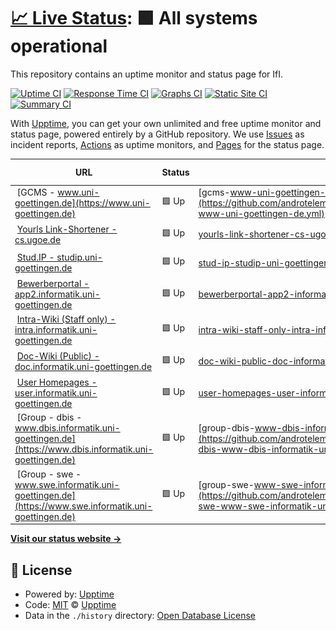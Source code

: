 # [📈 Live Status](https://androtelema.github.io/upptime/): <!--live status--> **🟩 All systems operational**

This repository contains an uptime monitor and status page for IfI.

[![Uptime CI](https://github.com/androtelema/upptime/workflows/Uptime%20CI/badge.svg)](https://github.com/androtelema/upptime/actions?query=workflow%3A%22Uptime+CI%22)
[![Response Time CI](https://github.com/androtelema/upptime/workflows/Response%20Time%20CI/badge.svg)](https://github.com/androtelema/upptime/actions?query=workflow%3A%22Response+Time+CI%22)
[![Graphs CI](https://github.com/androtelema/upptime/workflows/Graphs%20CI/badge.svg)](https://github.com/androtelema/upptime/actions?query=workflow%3A%22Graphs+CI%22)
[![Static Site CI](https://github.com/androtelema/upptime/workflows/Static%20Site%20CI/badge.svg)](https://github.com/androtelema/upptime/actions?query=workflow%3A%22Static+Site+CI%22)
[![Summary CI](https://github.com/androtelema/upptime/workflows/Summary%20CI/badge.svg)](https://github.com/androtelema/upptime/actions?query=workflow%3A%22Summary+CI%22)

With [Upptime](https://upptime.js.org), you can get your own unlimited and free uptime monitor and status page, powered entirely by a GitHub repository. We use [Issues](https://github.com/upptime/upptime/issues) as incident reports, [Actions](https://github.com/androtelema/upptime/actions) as uptime monitors, and [Pages](https://upptime.github.io/upptime) for the status page.

<!--start: status pages-->
<!-- This summary is generated by Upptime (https://github.com/upptime/upptime) -->
<!-- Do not edit this manually, your changes will be overwritten -->
<!-- prettier-ignore -->
| URL | Status | History | Response Time | Uptime |
| --- | ------ | ------- | ------------- | ------ |
| <img alt="" src="https://favicons.githubusercontent.com/www.uni-goettingen.de" height="13"> [GCMS - www.uni-goettingen.de](https://www.uni-goettingen.de) | 🟩 Up | [gcms-www-uni-goettingen-de.yml](https://github.com/androtelema/upptime/commits/HEAD/history/gcms-www-uni-goettingen-de.yml) | <details><summary><img alt="Response time graph" src="./graphs/gcms-www-uni-goettingen-de/response-time-week.png" height="20"> 1297ms</summary><br><a href="https://androtelema.github.io/upptime/history/gcms-www-uni-goettingen-de"><img alt="Response time 1413" src="https://img.shields.io/endpoint?url=https%3A%2F%2Fraw.githubusercontent.com%2Fandrotelema%2Fupptime%2FHEAD%2Fapi%2Fgcms-www-uni-goettingen-de%2Fresponse-time.json"></a><br><a href="https://androtelema.github.io/upptime/history/gcms-www-uni-goettingen-de"><img alt="24-hour response time 944" src="https://img.shields.io/endpoint?url=https%3A%2F%2Fraw.githubusercontent.com%2Fandrotelema%2Fupptime%2FHEAD%2Fapi%2Fgcms-www-uni-goettingen-de%2Fresponse-time-day.json"></a><br><a href="https://androtelema.github.io/upptime/history/gcms-www-uni-goettingen-de"><img alt="7-day response time 1297" src="https://img.shields.io/endpoint?url=https%3A%2F%2Fraw.githubusercontent.com%2Fandrotelema%2Fupptime%2FHEAD%2Fapi%2Fgcms-www-uni-goettingen-de%2Fresponse-time-week.json"></a><br><a href="https://androtelema.github.io/upptime/history/gcms-www-uni-goettingen-de"><img alt="30-day response time 1217" src="https://img.shields.io/endpoint?url=https%3A%2F%2Fraw.githubusercontent.com%2Fandrotelema%2Fupptime%2FHEAD%2Fapi%2Fgcms-www-uni-goettingen-de%2Fresponse-time-month.json"></a><br><a href="https://androtelema.github.io/upptime/history/gcms-www-uni-goettingen-de"><img alt="1-year response time 1413" src="https://img.shields.io/endpoint?url=https%3A%2F%2Fraw.githubusercontent.com%2Fandrotelema%2Fupptime%2FHEAD%2Fapi%2Fgcms-www-uni-goettingen-de%2Fresponse-time-year.json"></a></details> | <details><summary><a href="https://androtelema.github.io/upptime/history/gcms-www-uni-goettingen-de">100.00%</a></summary><a href="https://androtelema.github.io/upptime/history/gcms-www-uni-goettingen-de"><img alt="All-time uptime 99.65%" src="https://img.shields.io/endpoint?url=https%3A%2F%2Fraw.githubusercontent.com%2Fandrotelema%2Fupptime%2FHEAD%2Fapi%2Fgcms-www-uni-goettingen-de%2Fuptime.json"></a><br><a href="https://androtelema.github.io/upptime/history/gcms-www-uni-goettingen-de"><img alt="24-hour uptime 100.00%" src="https://img.shields.io/endpoint?url=https%3A%2F%2Fraw.githubusercontent.com%2Fandrotelema%2Fupptime%2FHEAD%2Fapi%2Fgcms-www-uni-goettingen-de%2Fuptime-day.json"></a><br><a href="https://androtelema.github.io/upptime/history/gcms-www-uni-goettingen-de"><img alt="7-day uptime 100.00%" src="https://img.shields.io/endpoint?url=https%3A%2F%2Fraw.githubusercontent.com%2Fandrotelema%2Fupptime%2FHEAD%2Fapi%2Fgcms-www-uni-goettingen-de%2Fuptime-week.json"></a><br><a href="https://androtelema.github.io/upptime/history/gcms-www-uni-goettingen-de"><img alt="30-day uptime 100.00%" src="https://img.shields.io/endpoint?url=https%3A%2F%2Fraw.githubusercontent.com%2Fandrotelema%2Fupptime%2FHEAD%2Fapi%2Fgcms-www-uni-goettingen-de%2Fuptime-month.json"></a><br><a href="https://androtelema.github.io/upptime/history/gcms-www-uni-goettingen-de"><img alt="1-year uptime 99.65%" src="https://img.shields.io/endpoint?url=https%3A%2F%2Fraw.githubusercontent.com%2Fandrotelema%2Fupptime%2FHEAD%2Fapi%2Fgcms-www-uni-goettingen-de%2Fuptime-year.json"></a></details>
| <img alt="" src="https://favicons.githubusercontent.com/cs.ugoe.de" height="13"> [Yourls Link-Shortener - cs.ugoe.de](http://cs.ugoe.de) | 🟩 Up | [yourls-link-shortener-cs-ugoe-de.yml](https://github.com/androtelema/upptime/commits/HEAD/history/yourls-link-shortener-cs-ugoe-de.yml) | <details><summary><img alt="Response time graph" src="./graphs/yourls-link-shortener-cs-ugoe-de/response-time-week.png" height="20"> 927ms</summary><br><a href="https://androtelema.github.io/upptime/history/yourls-link-shortener-cs-ugoe-de"><img alt="Response time 914" src="https://img.shields.io/endpoint?url=https%3A%2F%2Fraw.githubusercontent.com%2Fandrotelema%2Fupptime%2FHEAD%2Fapi%2Fyourls-link-shortener-cs-ugoe-de%2Fresponse-time.json"></a><br><a href="https://androtelema.github.io/upptime/history/yourls-link-shortener-cs-ugoe-de"><img alt="24-hour response time 516" src="https://img.shields.io/endpoint?url=https%3A%2F%2Fraw.githubusercontent.com%2Fandrotelema%2Fupptime%2FHEAD%2Fapi%2Fyourls-link-shortener-cs-ugoe-de%2Fresponse-time-day.json"></a><br><a href="https://androtelema.github.io/upptime/history/yourls-link-shortener-cs-ugoe-de"><img alt="7-day response time 927" src="https://img.shields.io/endpoint?url=https%3A%2F%2Fraw.githubusercontent.com%2Fandrotelema%2Fupptime%2FHEAD%2Fapi%2Fyourls-link-shortener-cs-ugoe-de%2Fresponse-time-week.json"></a><br><a href="https://androtelema.github.io/upptime/history/yourls-link-shortener-cs-ugoe-de"><img alt="30-day response time 877" src="https://img.shields.io/endpoint?url=https%3A%2F%2Fraw.githubusercontent.com%2Fandrotelema%2Fupptime%2FHEAD%2Fapi%2Fyourls-link-shortener-cs-ugoe-de%2Fresponse-time-month.json"></a><br><a href="https://androtelema.github.io/upptime/history/yourls-link-shortener-cs-ugoe-de"><img alt="1-year response time 914" src="https://img.shields.io/endpoint?url=https%3A%2F%2Fraw.githubusercontent.com%2Fandrotelema%2Fupptime%2FHEAD%2Fapi%2Fyourls-link-shortener-cs-ugoe-de%2Fresponse-time-year.json"></a></details> | <details><summary><a href="https://androtelema.github.io/upptime/history/yourls-link-shortener-cs-ugoe-de">100.00%</a></summary><a href="https://androtelema.github.io/upptime/history/yourls-link-shortener-cs-ugoe-de"><img alt="All-time uptime 99.99%" src="https://img.shields.io/endpoint?url=https%3A%2F%2Fraw.githubusercontent.com%2Fandrotelema%2Fupptime%2FHEAD%2Fapi%2Fyourls-link-shortener-cs-ugoe-de%2Fuptime.json"></a><br><a href="https://androtelema.github.io/upptime/history/yourls-link-shortener-cs-ugoe-de"><img alt="24-hour uptime 100.00%" src="https://img.shields.io/endpoint?url=https%3A%2F%2Fraw.githubusercontent.com%2Fandrotelema%2Fupptime%2FHEAD%2Fapi%2Fyourls-link-shortener-cs-ugoe-de%2Fuptime-day.json"></a><br><a href="https://androtelema.github.io/upptime/history/yourls-link-shortener-cs-ugoe-de"><img alt="7-day uptime 100.00%" src="https://img.shields.io/endpoint?url=https%3A%2F%2Fraw.githubusercontent.com%2Fandrotelema%2Fupptime%2FHEAD%2Fapi%2Fyourls-link-shortener-cs-ugoe-de%2Fuptime-week.json"></a><br><a href="https://androtelema.github.io/upptime/history/yourls-link-shortener-cs-ugoe-de"><img alt="30-day uptime 99.95%" src="https://img.shields.io/endpoint?url=https%3A%2F%2Fraw.githubusercontent.com%2Fandrotelema%2Fupptime%2FHEAD%2Fapi%2Fyourls-link-shortener-cs-ugoe-de%2Fuptime-month.json"></a><br><a href="https://androtelema.github.io/upptime/history/yourls-link-shortener-cs-ugoe-de"><img alt="1-year uptime 99.99%" src="https://img.shields.io/endpoint?url=https%3A%2F%2Fraw.githubusercontent.com%2Fandrotelema%2Fupptime%2FHEAD%2Fapi%2Fyourls-link-shortener-cs-ugoe-de%2Fuptime-year.json"></a></details>
| <img alt="" src="https://favicons.githubusercontent.com/studip.uni-goettingen.de" height="13"> [Stud.IP - studip.uni-goettingen.de](https://studip.uni-goettingen.de/) | 🟩 Up | [stud-ip-studip-uni-goettingen-de.yml](https://github.com/androtelema/upptime/commits/HEAD/history/stud-ip-studip-uni-goettingen-de.yml) | <details><summary><img alt="Response time graph" src="./graphs/stud-ip-studip-uni-goettingen-de/response-time-week.png" height="20"> 859ms</summary><br><a href="https://androtelema.github.io/upptime/history/stud-ip-studip-uni-goettingen-de"><img alt="Response time 910" src="https://img.shields.io/endpoint?url=https%3A%2F%2Fraw.githubusercontent.com%2Fandrotelema%2Fupptime%2FHEAD%2Fapi%2Fstud-ip-studip-uni-goettingen-de%2Fresponse-time.json"></a><br><a href="https://androtelema.github.io/upptime/history/stud-ip-studip-uni-goettingen-de"><img alt="24-hour response time 648" src="https://img.shields.io/endpoint?url=https%3A%2F%2Fraw.githubusercontent.com%2Fandrotelema%2Fupptime%2FHEAD%2Fapi%2Fstud-ip-studip-uni-goettingen-de%2Fresponse-time-day.json"></a><br><a href="https://androtelema.github.io/upptime/history/stud-ip-studip-uni-goettingen-de"><img alt="7-day response time 859" src="https://img.shields.io/endpoint?url=https%3A%2F%2Fraw.githubusercontent.com%2Fandrotelema%2Fupptime%2FHEAD%2Fapi%2Fstud-ip-studip-uni-goettingen-de%2Fresponse-time-week.json"></a><br><a href="https://androtelema.github.io/upptime/history/stud-ip-studip-uni-goettingen-de"><img alt="30-day response time 809" src="https://img.shields.io/endpoint?url=https%3A%2F%2Fraw.githubusercontent.com%2Fandrotelema%2Fupptime%2FHEAD%2Fapi%2Fstud-ip-studip-uni-goettingen-de%2Fresponse-time-month.json"></a><br><a href="https://androtelema.github.io/upptime/history/stud-ip-studip-uni-goettingen-de"><img alt="1-year response time 910" src="https://img.shields.io/endpoint?url=https%3A%2F%2Fraw.githubusercontent.com%2Fandrotelema%2Fupptime%2FHEAD%2Fapi%2Fstud-ip-studip-uni-goettingen-de%2Fresponse-time-year.json"></a></details> | <details><summary><a href="https://androtelema.github.io/upptime/history/stud-ip-studip-uni-goettingen-de">100.00%</a></summary><a href="https://androtelema.github.io/upptime/history/stud-ip-studip-uni-goettingen-de"><img alt="All-time uptime 99.90%" src="https://img.shields.io/endpoint?url=https%3A%2F%2Fraw.githubusercontent.com%2Fandrotelema%2Fupptime%2FHEAD%2Fapi%2Fstud-ip-studip-uni-goettingen-de%2Fuptime.json"></a><br><a href="https://androtelema.github.io/upptime/history/stud-ip-studip-uni-goettingen-de"><img alt="24-hour uptime 100.00%" src="https://img.shields.io/endpoint?url=https%3A%2F%2Fraw.githubusercontent.com%2Fandrotelema%2Fupptime%2FHEAD%2Fapi%2Fstud-ip-studip-uni-goettingen-de%2Fuptime-day.json"></a><br><a href="https://androtelema.github.io/upptime/history/stud-ip-studip-uni-goettingen-de"><img alt="7-day uptime 100.00%" src="https://img.shields.io/endpoint?url=https%3A%2F%2Fraw.githubusercontent.com%2Fandrotelema%2Fupptime%2FHEAD%2Fapi%2Fstud-ip-studip-uni-goettingen-de%2Fuptime-week.json"></a><br><a href="https://androtelema.github.io/upptime/history/stud-ip-studip-uni-goettingen-de"><img alt="30-day uptime 100.00%" src="https://img.shields.io/endpoint?url=https%3A%2F%2Fraw.githubusercontent.com%2Fandrotelema%2Fupptime%2FHEAD%2Fapi%2Fstud-ip-studip-uni-goettingen-de%2Fuptime-month.json"></a><br><a href="https://androtelema.github.io/upptime/history/stud-ip-studip-uni-goettingen-de"><img alt="1-year uptime 99.90%" src="https://img.shields.io/endpoint?url=https%3A%2F%2Fraw.githubusercontent.com%2Fandrotelema%2Fupptime%2FHEAD%2Fapi%2Fstud-ip-studip-uni-goettingen-de%2Fuptime-year.json"></a></details>
| <img alt="" src="https://favicons.githubusercontent.com/app2.informatik.uni-goettingen.de" height="13"> [Bewerberportal - app2.informatik.uni-goettingen.de](https://app2.informatik.uni-goettingen.de/) | 🟩 Up | [bewerberportal-app2-informatik-uni-goettingen-de.yml](https://github.com/androtelema/upptime/commits/HEAD/history/bewerberportal-app2-informatik-uni-goettingen-de.yml) | <details><summary><img alt="Response time graph" src="./graphs/bewerberportal-app2-informatik-uni-goettingen-de/response-time-week.png" height="20"> 1079ms</summary><br><a href="https://androtelema.github.io/upptime/history/bewerberportal-app2-informatik-uni-goettingen-de"><img alt="Response time 1031" src="https://img.shields.io/endpoint?url=https%3A%2F%2Fraw.githubusercontent.com%2Fandrotelema%2Fupptime%2FHEAD%2Fapi%2Fbewerberportal-app2-informatik-uni-goettingen-de%2Fresponse-time.json"></a><br><a href="https://androtelema.github.io/upptime/history/bewerberportal-app2-informatik-uni-goettingen-de"><img alt="24-hour response time 968" src="https://img.shields.io/endpoint?url=https%3A%2F%2Fraw.githubusercontent.com%2Fandrotelema%2Fupptime%2FHEAD%2Fapi%2Fbewerberportal-app2-informatik-uni-goettingen-de%2Fresponse-time-day.json"></a><br><a href="https://androtelema.github.io/upptime/history/bewerberportal-app2-informatik-uni-goettingen-de"><img alt="7-day response time 1079" src="https://img.shields.io/endpoint?url=https%3A%2F%2Fraw.githubusercontent.com%2Fandrotelema%2Fupptime%2FHEAD%2Fapi%2Fbewerberportal-app2-informatik-uni-goettingen-de%2Fresponse-time-week.json"></a><br><a href="https://androtelema.github.io/upptime/history/bewerberportal-app2-informatik-uni-goettingen-de"><img alt="30-day response time 978" src="https://img.shields.io/endpoint?url=https%3A%2F%2Fraw.githubusercontent.com%2Fandrotelema%2Fupptime%2FHEAD%2Fapi%2Fbewerberportal-app2-informatik-uni-goettingen-de%2Fresponse-time-month.json"></a><br><a href="https://androtelema.github.io/upptime/history/bewerberportal-app2-informatik-uni-goettingen-de"><img alt="1-year response time 1031" src="https://img.shields.io/endpoint?url=https%3A%2F%2Fraw.githubusercontent.com%2Fandrotelema%2Fupptime%2FHEAD%2Fapi%2Fbewerberportal-app2-informatik-uni-goettingen-de%2Fresponse-time-year.json"></a></details> | <details><summary><a href="https://androtelema.github.io/upptime/history/bewerberportal-app2-informatik-uni-goettingen-de">100.00%</a></summary><a href="https://androtelema.github.io/upptime/history/bewerberportal-app2-informatik-uni-goettingen-de"><img alt="All-time uptime 98.74%" src="https://img.shields.io/endpoint?url=https%3A%2F%2Fraw.githubusercontent.com%2Fandrotelema%2Fupptime%2FHEAD%2Fapi%2Fbewerberportal-app2-informatik-uni-goettingen-de%2Fuptime.json"></a><br><a href="https://androtelema.github.io/upptime/history/bewerberportal-app2-informatik-uni-goettingen-de"><img alt="24-hour uptime 100.00%" src="https://img.shields.io/endpoint?url=https%3A%2F%2Fraw.githubusercontent.com%2Fandrotelema%2Fupptime%2FHEAD%2Fapi%2Fbewerberportal-app2-informatik-uni-goettingen-de%2Fuptime-day.json"></a><br><a href="https://androtelema.github.io/upptime/history/bewerberportal-app2-informatik-uni-goettingen-de"><img alt="7-day uptime 100.00%" src="https://img.shields.io/endpoint?url=https%3A%2F%2Fraw.githubusercontent.com%2Fandrotelema%2Fupptime%2FHEAD%2Fapi%2Fbewerberportal-app2-informatik-uni-goettingen-de%2Fuptime-week.json"></a><br><a href="https://androtelema.github.io/upptime/history/bewerberportal-app2-informatik-uni-goettingen-de"><img alt="30-day uptime 100.00%" src="https://img.shields.io/endpoint?url=https%3A%2F%2Fraw.githubusercontent.com%2Fandrotelema%2Fupptime%2FHEAD%2Fapi%2Fbewerberportal-app2-informatik-uni-goettingen-de%2Fuptime-month.json"></a><br><a href="https://androtelema.github.io/upptime/history/bewerberportal-app2-informatik-uni-goettingen-de"><img alt="1-year uptime 98.74%" src="https://img.shields.io/endpoint?url=https%3A%2F%2Fraw.githubusercontent.com%2Fandrotelema%2Fupptime%2FHEAD%2Fapi%2Fbewerberportal-app2-informatik-uni-goettingen-de%2Fuptime-year.json"></a></details>
| <img alt="" src="https://favicons.githubusercontent.com/intra.informatik.uni-goettingen.de" height="13"> [Intra-Wiki (Staff only) - intra.informatik.uni-goettingen.de](https://intra.informatik.uni-goettingen.de/wiki/index.php/Main_Page) | 🟩 Up | [intra-wiki-staff-only-intra-informatik-uni-goettingen-de.yml](https://github.com/androtelema/upptime/commits/HEAD/history/intra-wiki-staff-only-intra-informatik-uni-goettingen-de.yml) | <details><summary><img alt="Response time graph" src="./graphs/intra-wiki-staff-only-intra-informatik-uni-goettingen-de/response-time-week.png" height="20"> 1767ms</summary><br><a href="https://androtelema.github.io/upptime/history/intra-wiki-staff-only-intra-informatik-uni-goettingen-de"><img alt="Response time 1772" src="https://img.shields.io/endpoint?url=https%3A%2F%2Fraw.githubusercontent.com%2Fandrotelema%2Fupptime%2FHEAD%2Fapi%2Fintra-wiki-staff-only-intra-informatik-uni-goettingen-de%2Fresponse-time.json"></a><br><a href="https://androtelema.github.io/upptime/history/intra-wiki-staff-only-intra-informatik-uni-goettingen-de"><img alt="24-hour response time 1512" src="https://img.shields.io/endpoint?url=https%3A%2F%2Fraw.githubusercontent.com%2Fandrotelema%2Fupptime%2FHEAD%2Fapi%2Fintra-wiki-staff-only-intra-informatik-uni-goettingen-de%2Fresponse-time-day.json"></a><br><a href="https://androtelema.github.io/upptime/history/intra-wiki-staff-only-intra-informatik-uni-goettingen-de"><img alt="7-day response time 1767" src="https://img.shields.io/endpoint?url=https%3A%2F%2Fraw.githubusercontent.com%2Fandrotelema%2Fupptime%2FHEAD%2Fapi%2Fintra-wiki-staff-only-intra-informatik-uni-goettingen-de%2Fresponse-time-week.json"></a><br><a href="https://androtelema.github.io/upptime/history/intra-wiki-staff-only-intra-informatik-uni-goettingen-de"><img alt="30-day response time 2377" src="https://img.shields.io/endpoint?url=https%3A%2F%2Fraw.githubusercontent.com%2Fandrotelema%2Fupptime%2FHEAD%2Fapi%2Fintra-wiki-staff-only-intra-informatik-uni-goettingen-de%2Fresponse-time-month.json"></a><br><a href="https://androtelema.github.io/upptime/history/intra-wiki-staff-only-intra-informatik-uni-goettingen-de"><img alt="1-year response time 1772" src="https://img.shields.io/endpoint?url=https%3A%2F%2Fraw.githubusercontent.com%2Fandrotelema%2Fupptime%2FHEAD%2Fapi%2Fintra-wiki-staff-only-intra-informatik-uni-goettingen-de%2Fresponse-time-year.json"></a></details> | <details><summary><a href="https://androtelema.github.io/upptime/history/intra-wiki-staff-only-intra-informatik-uni-goettingen-de">100.00%</a></summary><a href="https://androtelema.github.io/upptime/history/intra-wiki-staff-only-intra-informatik-uni-goettingen-de"><img alt="All-time uptime 100.00%" src="https://img.shields.io/endpoint?url=https%3A%2F%2Fraw.githubusercontent.com%2Fandrotelema%2Fupptime%2FHEAD%2Fapi%2Fintra-wiki-staff-only-intra-informatik-uni-goettingen-de%2Fuptime.json"></a><br><a href="https://androtelema.github.io/upptime/history/intra-wiki-staff-only-intra-informatik-uni-goettingen-de"><img alt="24-hour uptime 100.00%" src="https://img.shields.io/endpoint?url=https%3A%2F%2Fraw.githubusercontent.com%2Fandrotelema%2Fupptime%2FHEAD%2Fapi%2Fintra-wiki-staff-only-intra-informatik-uni-goettingen-de%2Fuptime-day.json"></a><br><a href="https://androtelema.github.io/upptime/history/intra-wiki-staff-only-intra-informatik-uni-goettingen-de"><img alt="7-day uptime 100.00%" src="https://img.shields.io/endpoint?url=https%3A%2F%2Fraw.githubusercontent.com%2Fandrotelema%2Fupptime%2FHEAD%2Fapi%2Fintra-wiki-staff-only-intra-informatik-uni-goettingen-de%2Fuptime-week.json"></a><br><a href="https://androtelema.github.io/upptime/history/intra-wiki-staff-only-intra-informatik-uni-goettingen-de"><img alt="30-day uptime 100.00%" src="https://img.shields.io/endpoint?url=https%3A%2F%2Fraw.githubusercontent.com%2Fandrotelema%2Fupptime%2FHEAD%2Fapi%2Fintra-wiki-staff-only-intra-informatik-uni-goettingen-de%2Fuptime-month.json"></a><br><a href="https://androtelema.github.io/upptime/history/intra-wiki-staff-only-intra-informatik-uni-goettingen-de"><img alt="1-year uptime 100.00%" src="https://img.shields.io/endpoint?url=https%3A%2F%2Fraw.githubusercontent.com%2Fandrotelema%2Fupptime%2FHEAD%2Fapi%2Fintra-wiki-staff-only-intra-informatik-uni-goettingen-de%2Fuptime-year.json"></a></details>
| <img alt="" src="https://favicons.githubusercontent.com/doc.informatik.uni-goettingen.de" height="13"> [Doc-Wiki (Public) - doc.informatik.uni-goettingen.de](https://doc.informatik.uni-goettingen.de/wiki/index.php/Hauptseite) | 🟩 Up | [doc-wiki-public-doc-informatik-uni-goettingen-de.yml](https://github.com/androtelema/upptime/commits/HEAD/history/doc-wiki-public-doc-informatik-uni-goettingen-de.yml) | <details><summary><img alt="Response time graph" src="./graphs/doc-wiki-public-doc-informatik-uni-goettingen-de/response-time-week.png" height="20"> 1105ms</summary><br><a href="https://androtelema.github.io/upptime/history/doc-wiki-public-doc-informatik-uni-goettingen-de"><img alt="Response time 1064" src="https://img.shields.io/endpoint?url=https%3A%2F%2Fraw.githubusercontent.com%2Fandrotelema%2Fupptime%2FHEAD%2Fapi%2Fdoc-wiki-public-doc-informatik-uni-goettingen-de%2Fresponse-time.json"></a><br><a href="https://androtelema.github.io/upptime/history/doc-wiki-public-doc-informatik-uni-goettingen-de"><img alt="24-hour response time 1007" src="https://img.shields.io/endpoint?url=https%3A%2F%2Fraw.githubusercontent.com%2Fandrotelema%2Fupptime%2FHEAD%2Fapi%2Fdoc-wiki-public-doc-informatik-uni-goettingen-de%2Fresponse-time-day.json"></a><br><a href="https://androtelema.github.io/upptime/history/doc-wiki-public-doc-informatik-uni-goettingen-de"><img alt="7-day response time 1105" src="https://img.shields.io/endpoint?url=https%3A%2F%2Fraw.githubusercontent.com%2Fandrotelema%2Fupptime%2FHEAD%2Fapi%2Fdoc-wiki-public-doc-informatik-uni-goettingen-de%2Fresponse-time-week.json"></a><br><a href="https://androtelema.github.io/upptime/history/doc-wiki-public-doc-informatik-uni-goettingen-de"><img alt="30-day response time 1056" src="https://img.shields.io/endpoint?url=https%3A%2F%2Fraw.githubusercontent.com%2Fandrotelema%2Fupptime%2FHEAD%2Fapi%2Fdoc-wiki-public-doc-informatik-uni-goettingen-de%2Fresponse-time-month.json"></a><br><a href="https://androtelema.github.io/upptime/history/doc-wiki-public-doc-informatik-uni-goettingen-de"><img alt="1-year response time 1064" src="https://img.shields.io/endpoint?url=https%3A%2F%2Fraw.githubusercontent.com%2Fandrotelema%2Fupptime%2FHEAD%2Fapi%2Fdoc-wiki-public-doc-informatik-uni-goettingen-de%2Fresponse-time-year.json"></a></details> | <details><summary><a href="https://androtelema.github.io/upptime/history/doc-wiki-public-doc-informatik-uni-goettingen-de">100.00%</a></summary><a href="https://androtelema.github.io/upptime/history/doc-wiki-public-doc-informatik-uni-goettingen-de"><img alt="All-time uptime 100.00%" src="https://img.shields.io/endpoint?url=https%3A%2F%2Fraw.githubusercontent.com%2Fandrotelema%2Fupptime%2FHEAD%2Fapi%2Fdoc-wiki-public-doc-informatik-uni-goettingen-de%2Fuptime.json"></a><br><a href="https://androtelema.github.io/upptime/history/doc-wiki-public-doc-informatik-uni-goettingen-de"><img alt="24-hour uptime 100.00%" src="https://img.shields.io/endpoint?url=https%3A%2F%2Fraw.githubusercontent.com%2Fandrotelema%2Fupptime%2FHEAD%2Fapi%2Fdoc-wiki-public-doc-informatik-uni-goettingen-de%2Fuptime-day.json"></a><br><a href="https://androtelema.github.io/upptime/history/doc-wiki-public-doc-informatik-uni-goettingen-de"><img alt="7-day uptime 100.00%" src="https://img.shields.io/endpoint?url=https%3A%2F%2Fraw.githubusercontent.com%2Fandrotelema%2Fupptime%2FHEAD%2Fapi%2Fdoc-wiki-public-doc-informatik-uni-goettingen-de%2Fuptime-week.json"></a><br><a href="https://androtelema.github.io/upptime/history/doc-wiki-public-doc-informatik-uni-goettingen-de"><img alt="30-day uptime 100.00%" src="https://img.shields.io/endpoint?url=https%3A%2F%2Fraw.githubusercontent.com%2Fandrotelema%2Fupptime%2FHEAD%2Fapi%2Fdoc-wiki-public-doc-informatik-uni-goettingen-de%2Fuptime-month.json"></a><br><a href="https://androtelema.github.io/upptime/history/doc-wiki-public-doc-informatik-uni-goettingen-de"><img alt="1-year uptime 100.00%" src="https://img.shields.io/endpoint?url=https%3A%2F%2Fraw.githubusercontent.com%2Fandrotelema%2Fupptime%2FHEAD%2Fapi%2Fdoc-wiki-public-doc-informatik-uni-goettingen-de%2Fuptime-year.json"></a></details>
| <img alt="" src="https://favicons.githubusercontent.com/user.informatik.uni-goettingen.de" height="13"> [User Homepages - user.informatik.uni-goettingen.de](https://user.informatik.uni-goettingen.de/~atmg/) | 🟩 Up | [user-homepages-user-informatik-uni-goettingen-de.yml](https://github.com/androtelema/upptime/commits/HEAD/history/user-homepages-user-informatik-uni-goettingen-de.yml) | <details><summary><img alt="Response time graph" src="./graphs/user-homepages-user-informatik-uni-goettingen-de/response-time-week.png" height="20"> 564ms</summary><br><a href="https://androtelema.github.io/upptime/history/user-homepages-user-informatik-uni-goettingen-de"><img alt="Response time 591" src="https://img.shields.io/endpoint?url=https%3A%2F%2Fraw.githubusercontent.com%2Fandrotelema%2Fupptime%2FHEAD%2Fapi%2Fuser-homepages-user-informatik-uni-goettingen-de%2Fresponse-time.json"></a><br><a href="https://androtelema.github.io/upptime/history/user-homepages-user-informatik-uni-goettingen-de"><img alt="24-hour response time 388" src="https://img.shields.io/endpoint?url=https%3A%2F%2Fraw.githubusercontent.com%2Fandrotelema%2Fupptime%2FHEAD%2Fapi%2Fuser-homepages-user-informatik-uni-goettingen-de%2Fresponse-time-day.json"></a><br><a href="https://androtelema.github.io/upptime/history/user-homepages-user-informatik-uni-goettingen-de"><img alt="7-day response time 564" src="https://img.shields.io/endpoint?url=https%3A%2F%2Fraw.githubusercontent.com%2Fandrotelema%2Fupptime%2FHEAD%2Fapi%2Fuser-homepages-user-informatik-uni-goettingen-de%2Fresponse-time-week.json"></a><br><a href="https://androtelema.github.io/upptime/history/user-homepages-user-informatik-uni-goettingen-de"><img alt="30-day response time 544" src="https://img.shields.io/endpoint?url=https%3A%2F%2Fraw.githubusercontent.com%2Fandrotelema%2Fupptime%2FHEAD%2Fapi%2Fuser-homepages-user-informatik-uni-goettingen-de%2Fresponse-time-month.json"></a><br><a href="https://androtelema.github.io/upptime/history/user-homepages-user-informatik-uni-goettingen-de"><img alt="1-year response time 591" src="https://img.shields.io/endpoint?url=https%3A%2F%2Fraw.githubusercontent.com%2Fandrotelema%2Fupptime%2FHEAD%2Fapi%2Fuser-homepages-user-informatik-uni-goettingen-de%2Fresponse-time-year.json"></a></details> | <details><summary><a href="https://androtelema.github.io/upptime/history/user-homepages-user-informatik-uni-goettingen-de">98.95%</a></summary><a href="https://androtelema.github.io/upptime/history/user-homepages-user-informatik-uni-goettingen-de"><img alt="All-time uptime 99.90%" src="https://img.shields.io/endpoint?url=https%3A%2F%2Fraw.githubusercontent.com%2Fandrotelema%2Fupptime%2FHEAD%2Fapi%2Fuser-homepages-user-informatik-uni-goettingen-de%2Fuptime.json"></a><br><a href="https://androtelema.github.io/upptime/history/user-homepages-user-informatik-uni-goettingen-de"><img alt="24-hour uptime 100.00%" src="https://img.shields.io/endpoint?url=https%3A%2F%2Fraw.githubusercontent.com%2Fandrotelema%2Fupptime%2FHEAD%2Fapi%2Fuser-homepages-user-informatik-uni-goettingen-de%2Fuptime-day.json"></a><br><a href="https://androtelema.github.io/upptime/history/user-homepages-user-informatik-uni-goettingen-de"><img alt="7-day uptime 98.95%" src="https://img.shields.io/endpoint?url=https%3A%2F%2Fraw.githubusercontent.com%2Fandrotelema%2Fupptime%2FHEAD%2Fapi%2Fuser-homepages-user-informatik-uni-goettingen-de%2Fuptime-week.json"></a><br><a href="https://androtelema.github.io/upptime/history/user-homepages-user-informatik-uni-goettingen-de"><img alt="30-day uptime 99.76%" src="https://img.shields.io/endpoint?url=https%3A%2F%2Fraw.githubusercontent.com%2Fandrotelema%2Fupptime%2FHEAD%2Fapi%2Fuser-homepages-user-informatik-uni-goettingen-de%2Fuptime-month.json"></a><br><a href="https://androtelema.github.io/upptime/history/user-homepages-user-informatik-uni-goettingen-de"><img alt="1-year uptime 99.90%" src="https://img.shields.io/endpoint?url=https%3A%2F%2Fraw.githubusercontent.com%2Fandrotelema%2Fupptime%2FHEAD%2Fapi%2Fuser-homepages-user-informatik-uni-goettingen-de%2Fuptime-year.json"></a></details>
| <img alt="" src="https://favicons.githubusercontent.com/www.dbis.informatik.uni-goettingen.de" height="13"> [Group - dbis - www.dbis.informatik.uni-goettingen.de](https://www.dbis.informatik.uni-goettingen.de) | 🟩 Up | [group-dbis-www-dbis-informatik-uni-goettingen-de.yml](https://github.com/androtelema/upptime/commits/HEAD/history/group-dbis-www-dbis-informatik-uni-goettingen-de.yml) | <details><summary><img alt="Response time graph" src="./graphs/group-dbis-www-dbis-informatik-uni-goettingen-de/response-time-week.png" height="20"> 625ms</summary><br><a href="https://androtelema.github.io/upptime/history/group-dbis-www-dbis-informatik-uni-goettingen-de"><img alt="Response time 613" src="https://img.shields.io/endpoint?url=https%3A%2F%2Fraw.githubusercontent.com%2Fandrotelema%2Fupptime%2FHEAD%2Fapi%2Fgroup-dbis-www-dbis-informatik-uni-goettingen-de%2Fresponse-time.json"></a><br><a href="https://androtelema.github.io/upptime/history/group-dbis-www-dbis-informatik-uni-goettingen-de"><img alt="24-hour response time 414" src="https://img.shields.io/endpoint?url=https%3A%2F%2Fraw.githubusercontent.com%2Fandrotelema%2Fupptime%2FHEAD%2Fapi%2Fgroup-dbis-www-dbis-informatik-uni-goettingen-de%2Fresponse-time-day.json"></a><br><a href="https://androtelema.github.io/upptime/history/group-dbis-www-dbis-informatik-uni-goettingen-de"><img alt="7-day response time 625" src="https://img.shields.io/endpoint?url=https%3A%2F%2Fraw.githubusercontent.com%2Fandrotelema%2Fupptime%2FHEAD%2Fapi%2Fgroup-dbis-www-dbis-informatik-uni-goettingen-de%2Fresponse-time-week.json"></a><br><a href="https://androtelema.github.io/upptime/history/group-dbis-www-dbis-informatik-uni-goettingen-de"><img alt="30-day response time 602" src="https://img.shields.io/endpoint?url=https%3A%2F%2Fraw.githubusercontent.com%2Fandrotelema%2Fupptime%2FHEAD%2Fapi%2Fgroup-dbis-www-dbis-informatik-uni-goettingen-de%2Fresponse-time-month.json"></a><br><a href="https://androtelema.github.io/upptime/history/group-dbis-www-dbis-informatik-uni-goettingen-de"><img alt="1-year response time 613" src="https://img.shields.io/endpoint?url=https%3A%2F%2Fraw.githubusercontent.com%2Fandrotelema%2Fupptime%2FHEAD%2Fapi%2Fgroup-dbis-www-dbis-informatik-uni-goettingen-de%2Fresponse-time-year.json"></a></details> | <details><summary><a href="https://androtelema.github.io/upptime/history/group-dbis-www-dbis-informatik-uni-goettingen-de">97.60%</a></summary><a href="https://androtelema.github.io/upptime/history/group-dbis-www-dbis-informatik-uni-goettingen-de"><img alt="All-time uptime 99.93%" src="https://img.shields.io/endpoint?url=https%3A%2F%2Fraw.githubusercontent.com%2Fandrotelema%2Fupptime%2FHEAD%2Fapi%2Fgroup-dbis-www-dbis-informatik-uni-goettingen-de%2Fuptime.json"></a><br><a href="https://androtelema.github.io/upptime/history/group-dbis-www-dbis-informatik-uni-goettingen-de"><img alt="24-hour uptime 100.00%" src="https://img.shields.io/endpoint?url=https%3A%2F%2Fraw.githubusercontent.com%2Fandrotelema%2Fupptime%2FHEAD%2Fapi%2Fgroup-dbis-www-dbis-informatik-uni-goettingen-de%2Fuptime-day.json"></a><br><a href="https://androtelema.github.io/upptime/history/group-dbis-www-dbis-informatik-uni-goettingen-de"><img alt="7-day uptime 97.60%" src="https://img.shields.io/endpoint?url=https%3A%2F%2Fraw.githubusercontent.com%2Fandrotelema%2Fupptime%2FHEAD%2Fapi%2Fgroup-dbis-www-dbis-informatik-uni-goettingen-de%2Fuptime-week.json"></a><br><a href="https://androtelema.github.io/upptime/history/group-dbis-www-dbis-informatik-uni-goettingen-de"><img alt="30-day uptime 99.45%" src="https://img.shields.io/endpoint?url=https%3A%2F%2Fraw.githubusercontent.com%2Fandrotelema%2Fupptime%2FHEAD%2Fapi%2Fgroup-dbis-www-dbis-informatik-uni-goettingen-de%2Fuptime-month.json"></a><br><a href="https://androtelema.github.io/upptime/history/group-dbis-www-dbis-informatik-uni-goettingen-de"><img alt="1-year uptime 99.93%" src="https://img.shields.io/endpoint?url=https%3A%2F%2Fraw.githubusercontent.com%2Fandrotelema%2Fupptime%2FHEAD%2Fapi%2Fgroup-dbis-www-dbis-informatik-uni-goettingen-de%2Fuptime-year.json"></a></details>
| <img alt="" src="https://favicons.githubusercontent.com/www.swe.informatik.uni-goettingen.de" height="13"> [Group - swe - www.swe.informatik.uni-goettingen.de](https://www.swe.informatik.uni-goettingen.de) | 🟩 Up | [group-swe-www-swe-informatik-uni-goettingen-de.yml](https://github.com/androtelema/upptime/commits/HEAD/history/group-swe-www-swe-informatik-uni-goettingen-de.yml) | <details><summary><img alt="Response time graph" src="./graphs/group-swe-www-swe-informatik-uni-goettingen-de/response-time-week.png" height="20"> 922ms</summary><br><a href="https://androtelema.github.io/upptime/history/group-swe-www-swe-informatik-uni-goettingen-de"><img alt="Response time 816" src="https://img.shields.io/endpoint?url=https%3A%2F%2Fraw.githubusercontent.com%2Fandrotelema%2Fupptime%2FHEAD%2Fapi%2Fgroup-swe-www-swe-informatik-uni-goettingen-de%2Fresponse-time.json"></a><br><a href="https://androtelema.github.io/upptime/history/group-swe-www-swe-informatik-uni-goettingen-de"><img alt="24-hour response time 567" src="https://img.shields.io/endpoint?url=https%3A%2F%2Fraw.githubusercontent.com%2Fandrotelema%2Fupptime%2FHEAD%2Fapi%2Fgroup-swe-www-swe-informatik-uni-goettingen-de%2Fresponse-time-day.json"></a><br><a href="https://androtelema.github.io/upptime/history/group-swe-www-swe-informatik-uni-goettingen-de"><img alt="7-day response time 922" src="https://img.shields.io/endpoint?url=https%3A%2F%2Fraw.githubusercontent.com%2Fandrotelema%2Fupptime%2FHEAD%2Fapi%2Fgroup-swe-www-swe-informatik-uni-goettingen-de%2Fresponse-time-week.json"></a><br><a href="https://androtelema.github.io/upptime/history/group-swe-www-swe-informatik-uni-goettingen-de"><img alt="30-day response time 851" src="https://img.shields.io/endpoint?url=https%3A%2F%2Fraw.githubusercontent.com%2Fandrotelema%2Fupptime%2FHEAD%2Fapi%2Fgroup-swe-www-swe-informatik-uni-goettingen-de%2Fresponse-time-month.json"></a><br><a href="https://androtelema.github.io/upptime/history/group-swe-www-swe-informatik-uni-goettingen-de"><img alt="1-year response time 816" src="https://img.shields.io/endpoint?url=https%3A%2F%2Fraw.githubusercontent.com%2Fandrotelema%2Fupptime%2FHEAD%2Fapi%2Fgroup-swe-www-swe-informatik-uni-goettingen-de%2Fresponse-time-year.json"></a></details> | <details><summary><a href="https://androtelema.github.io/upptime/history/group-swe-www-swe-informatik-uni-goettingen-de">97.61%</a></summary><a href="https://androtelema.github.io/upptime/history/group-swe-www-swe-informatik-uni-goettingen-de"><img alt="All-time uptime 99.93%" src="https://img.shields.io/endpoint?url=https%3A%2F%2Fraw.githubusercontent.com%2Fandrotelema%2Fupptime%2FHEAD%2Fapi%2Fgroup-swe-www-swe-informatik-uni-goettingen-de%2Fuptime.json"></a><br><a href="https://androtelema.github.io/upptime/history/group-swe-www-swe-informatik-uni-goettingen-de"><img alt="24-hour uptime 100.00%" src="https://img.shields.io/endpoint?url=https%3A%2F%2Fraw.githubusercontent.com%2Fandrotelema%2Fupptime%2FHEAD%2Fapi%2Fgroup-swe-www-swe-informatik-uni-goettingen-de%2Fuptime-day.json"></a><br><a href="https://androtelema.github.io/upptime/history/group-swe-www-swe-informatik-uni-goettingen-de"><img alt="7-day uptime 97.61%" src="https://img.shields.io/endpoint?url=https%3A%2F%2Fraw.githubusercontent.com%2Fandrotelema%2Fupptime%2FHEAD%2Fapi%2Fgroup-swe-www-swe-informatik-uni-goettingen-de%2Fuptime-week.json"></a><br><a href="https://androtelema.github.io/upptime/history/group-swe-www-swe-informatik-uni-goettingen-de"><img alt="30-day uptime 99.45%" src="https://img.shields.io/endpoint?url=https%3A%2F%2Fraw.githubusercontent.com%2Fandrotelema%2Fupptime%2FHEAD%2Fapi%2Fgroup-swe-www-swe-informatik-uni-goettingen-de%2Fuptime-month.json"></a><br><a href="https://androtelema.github.io/upptime/history/group-swe-www-swe-informatik-uni-goettingen-de"><img alt="1-year uptime 99.93%" src="https://img.shields.io/endpoint?url=https%3A%2F%2Fraw.githubusercontent.com%2Fandrotelema%2Fupptime%2FHEAD%2Fapi%2Fgroup-swe-www-swe-informatik-uni-goettingen-de%2Fuptime-year.json"></a></details>

<!--end: status pages-->

[**Visit our status website →**](https://androtelema.github.io/upptime)

## 📄 License

- Powered by: [Upptime](https://github.com/upptime/upptime)
- Code: [MIT](./LICENSE) © [Upptime](https://upptime.js.org)
- Data in the `./history` directory: [Open Database License](https://opendatacommons.org/licenses/odbl/1-0/)
